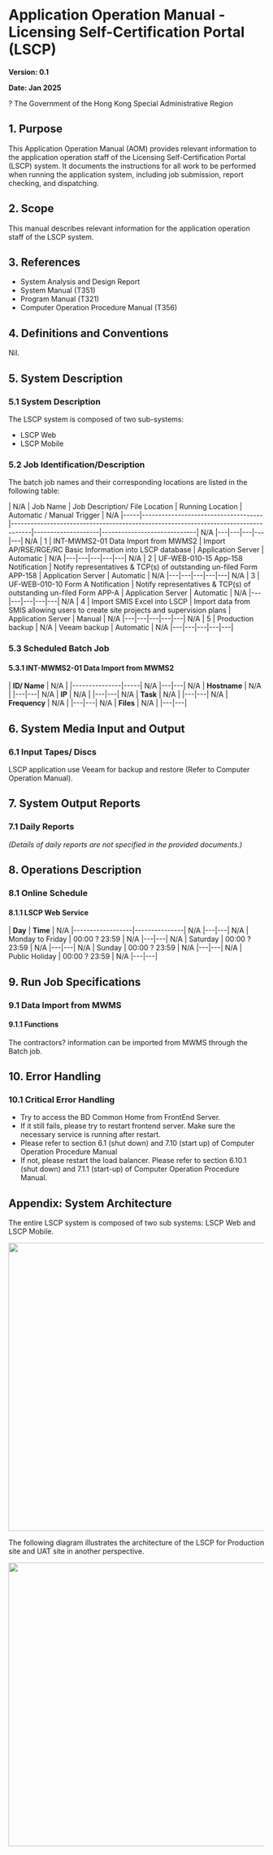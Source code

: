 # Application Operation Manual - Licensing Self-Certification Portal (LSCP)

**Version: 0.1**

**Date: Jan 2025**

? The Government of the Hong Kong Special Administrative Region

## 1. Purpose

This Application Operation Manual (AOM) provides relevant information to the application operation staff of the Licensing Self-Certification Portal (LSCP) system. It documents the instructions for all work to be performed when running the application system, including job submission, report checking, and dispatching.

## 2. Scope

This manual describes relevant information for the application operation staff of the LSCP system.

## 3. References

*   System Analysis and Design Report
*   System Manual (T351)
*   Program Manual (T321)
*   Computer Operation Procedure Manual (T356)

## 4. Definitions and Conventions

Nil.

## 5. System Description

### 5.1 System Description

The LSCP system is composed of two sub-systems:

*   LSCP Web
*   LSCP Mobile

### 5.2 Job Identification/Description

The batch job names and their corresponding locations are listed in the following table:

| N/A | Job Name                            | Job Description/ File Location                                                     | Running Location   | Automatic / Manual Trigger | N/A |-----|-------------------------------------|------------------------------------------------------------------------------------|--------------------|-----------------------------| N/A |---|---|---|---|---| N/A | 1   | INT-MWMS2-01 Data Import from MWMS2 | Import AP/RSE/RGE/RC Basic Information into LSCP database                          | Application Server | Automatic                   | N/A |---|---|---|---|---| N/A | 2   | UF-WEB-010-15 App-158 Notification  | Notify representatives & TCP(s) of outstanding un-filed Form APP-158               | Application Server | Automatic                   | N/A |---|---|---|---|---| N/A | 3   | UF-WEB-010-10 Form A Notification   | Notify representatives & TCP(s) of outstanding un-filed Form APP-A                 | Application Server | Automatic                   | N/A |---|---|---|---|---| N/A | 4   | Import SMIS Excel into LSCP         | Import data from SMIS allowing users to create site projects and supervision plans | Application Server | Manual                      | N/A |---|---|---|---|---| N/A | 5   | Production backup                   | N/A | Veeam backup       | Automatic                   | N/A |---|---|---|---|---|
### 5.3 Scheduled Batch Job

#### 5.3.1 INT-MWMS2-01 Data Import from MWMS2

| **ID/ Name**  | N/A |
|---------------|-----| N/A |---|---| N/A | **Hostname**  | N/A |
|---|---| N/A | **IP**        | N/A |
|---|---| N/A | **Task**      | N/A |
|---|---| N/A | **Frequency** | N/A |
|---|---| N/A | **Files**     | N/A |
|---|---|
## 6. System Media Input and Output

### 6.1 Input Tapes/ Discs

LSCP application use Veeam for backup and restore (Refer to Computer Operation Manual).

## 7. System Output Reports

### 7.1 Daily Reports

*(Details of daily reports are not specified in the provided documents.)*

## 8. Operations Description

### 8.1 Online Schedule

#### 8.1.1 LSCP Web Service

| **Day**          | **Time**      | N/A |------------------|---------------| N/A |---|---| N/A | Monday to Friday | 00:00 ? 23:59 | N/A |---|---| N/A | Saturday         | 00:00 ? 23:59 | N/A |---|---| N/A | Sunday           | 00:00 ? 23:59 | N/A |---|---| N/A | Public Holiday   | 00:00 ? 23:59 | N/A |---|---|
## 9. Run Job Specifications

### 9.1 Data Import from MWMS

#### 9.1.1 Functions

The contractors? information can be imported from MWMS through the Batch job.

## 10. Error Handling

### 10.1 Critical Error Handling

*   Try to access the BD Common Home from FrontEnd Server.
*   If it still fails, please try to restart frontend server. Make sure the necessary service is running after restart.
*   Please refer to section 6.1 (shut down) and 7.10 (start up) of Computer Operation Procedure Manual
*   If not, please restart the load balancer. Please refer to section 6.10.1 (shut down) and 7.1.1 (start-up) of Computer Operation Procedure Manual.

## Appendix: System Architecture

The entire LSCP system is composed of two sub systems: LSCP Web and LSCP Mobile.

<img src="media/image2.png" style="width:6.62605in;height:5.91667in" />

The following diagram illustrates the architecture of the LSCP for
Production site and UAT site in another perspective.

<img src="media/image3.png" style="width:6.62605in;height:5.81944in" />